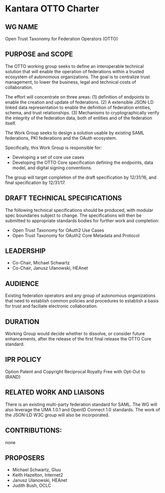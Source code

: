 # Kantara OTTO Charter

## WG NAME

Open Trust Taxonomy for Federation Operators (OTTO)

## PURPOSE and SCOPE

The OTTO working group seeks to define an interoperable technical solution that will enable the 
operation of federations within a trusted ecosystem of autonomous organizations. The goal is to 
centralize trust management, to lower the business, legal and technical costs of collaboration. 

The effort will concentrate on three areas: (1) definition of endpoints to enable the creation and update
of federations. (2) A extensible JSON-LD linked data representation to enable the definition of federation 
entities, schema, and trust relationships. (3) Mechanisms to cryptographically verify the integrity of the 
federation data, both of entities and of the federation itself.

The Work Group seeks to design a solution usable by existing SAML federations, PKI federations and 
the OAuth ecosystem.

Specifically, this Work Group is responsible for:
* Developing a set of core use cases 
* Developing the OTTO Core specification defining the endpoints, data model, and digital signing conventions.

The group will target completion of the draft specification by 12/31/16, and final specification by 12/31/17. 

## DRAFT TECHNICAL SPECIFICATIONS

The following technical specifications should be produced, with modular spec boundaries subject to change.  The 
specifications will then be submitted to appropriate standards bodies for further work and completion:
 
- Open Trust Taxonomy for OAuth2 Use Cases
- Open Trust Taxonomy for OAuth2 Core Metadata and Protocol

## LEADERSHIP

- Co-Chair, Michael Schwartz
- Co-Chair, Janusz Ulanowski, HEAnet

## AUDIENCE

Existing federation operators and any group of autonomous organizations that need to establish common policies 
and procedures to establish a basis for trust and faciliate electronic collaboration.

## DURATION 

Working Group would decide whether to dissolve, or consider future enhancements, after the release of the first 
final release the OTTO Core standard.

## IPR POLICY 

Option Patent and Copyright Reciprocal Royalty Free with Opt-Out to (RAND)

## RELATED WORK AND LIAISONS 

There is an existing multi-party federation standard for SAML. The WG will also leverage the UMA 1.0.1 and 
OpenID Connect 1.0 standards. The work of the JSON-LD W3C group will also be incorporated. 

## CONTRIBUTIONS: 

none

## PROPOSERS

- Michael Schwartz, Gluu
- Keith Hazelton, Internet2
- Janusz Ulanowski, HEAnet
- Judith Bush, OCLC
